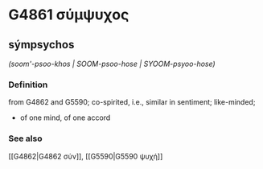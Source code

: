 # G4861 σύμψυχος

## sýmpsychos

_(soom'-psoo-khos | SOOM-psoo-hose | SYOOM-psyoo-hose)_

### Definition

from G4862 and G5590; co-spirited, i.e., similar in sentiment; like-minded; 

- of one mind, of one accord

### See also

[[G4862|G4862 σύν]], [[G5590|G5590 ψυχή]]
